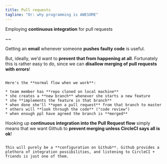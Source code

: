 ```yaml
---
title: Pull requests
tagline: "Or: why programming is AWESOME"
---
```


<div class="learn"></div>

Employing **continuous integration** for pull requests

~~

Getting an **email** whenever someone **pushes faulty code** is useful.

But, ideally, we'd want to **prevent that from happening at all**. Fortunately this is rather easy to do, since we can **disallow merging of pull requests with errors**!

~~~

Here's the **normal flow when we work**:

* team member has **repo cloned on local machine**
* she creates a **new branch** whenever she starts a new feature
* she **implements the feature in that branch**
* when done she'll **open a pull request** from that branch to master
* others will **look through the code** ("code review")
* when enough ppl have agreed the branch is **merged**

~~~

Hooking up **continuous integration into the Pull Request flow** simply means that we want Github to **prevent merging unless CircleCI says all is ok**!

~~~

This will purely be a **configuration on Github**. Github provides a plethora of integration possibilities, and listening to CircleCI + friends is just one of them.
